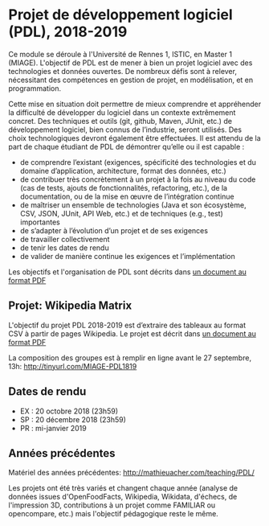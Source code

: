 # Projet de développement logiciel (PDL), 2018-2019


Ce module se déroule à l'Université de Rennes 1, ISTIC, en Master 1 (MIAGE).
L'objectif de PDL est de mener à bien un projet logiciel avec des technologies et données ouvertes. De nombreux défis sont à relever, nécessitant des compétences en gestion de projet, en modélisation, et en programmation.

Cette mise en situation doit permettre de mieux comprendre et appréhender la difficulté de développer du logiciel dans un contexte extrêmement concret. Des techniques et outils (git, github, Maven, JUnit, etc.) de développement logiciel, bien connus de l’industrie, seront utilisés. Des choix technologiques devront également être effectuées. Il est attendu de la part de chaque étudiant de PDL de démontrer qu’elle ou il est capable :
 * de comprendre l’existant (exigences, spécificité des technologies et du domaine d’application, architecture, format des données, etc.) 
 * de contribuer très concrètement à un projet à la fois au niveau du code (cas de tests, ajouts de fonctionnalités, refactoring, etc.), de la documentation, ou de la mise en œuvre de l’intégration continue
 * de maîtriser un ensemble de technologies (Java et son écosystème, CSV, JSON, JUnit, API Web, etc.) et de techniques (e.g., test) importantes 
 * de s’adapter à l’évolution d’un projet et de ses exigences
 * de travailler collectivement 
 * de tenir les dates de rendu 
 * de valider de manière continue les exigences et l’implémentation
 
Les objectifs et l'organisation de PDL sont décrits dans [un document au format PDF](resources/projetPDL2018-2019.pdf)
 
## Projet: Wikipedia Matrix 

L'objectif du projet PDL 2018-2019 est d’extraire des tableaux au format CSV à partir de pages Wikipedia. 
Le projet est décrit dans [un document au format PDF](resources/projetPDL2018-2019-WikipediaMatrix.pdf)

La composition des groupes est à remplir en ligne avant le 27 septembre, 13h:
http://tinyurl.com/MIAGE-PDL1819 

## Dates de rendu

 * EX : 20 octobre 2018 (23h59)  
 * SP : 20 décembre 2018 (23h59)
 * PR : mi-janvier 2019


## Années précédentes 
 
Matériel des années précédentes: http://mathieuacher.com/teaching/PDL/
 
Les projets ont été très variés et changent chaque année (analyse de données issues d'OpenFoodFacts, Wikipedia, Wikidata, d'échecs, de l'impression 3D, contributions à un projet comme FAMILIAR ou opencompare, etc.) mais l'objectif pédagogique reste le même. 

